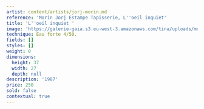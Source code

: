 ```yaml
---
artist: content/artists/jorj-morin.md
reference: 'Morin Jorj Estampe Tapisserie, L''oeil inquiet'
title: 'L''oeil inquiet '
image: 'https://galerie-gaia.s3.eu-west-3.amazonaws.com/tina/uploads/morin-jorj-estampe-tapisserie/GALERIE GAIA.J.MORIN.L OEIL INQUET.37x27.jpg'
technique: Eau forte 4/50.
fields: []
styles: []
weight: 0
dimensions:
  height: 37
  width: 27
  depth: null
description: '1987'
price: 250
sold: false
contextual: true
---
```


